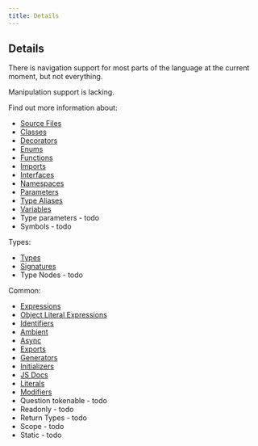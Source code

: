 ```yaml
---
title: Details
---
```


## Details

There is navigation support for most parts of the language at the current moment, but not everything.

Manipulation support is lacking.

Find out more information about:

* [Source Files](source-files)
* [Classes](classes)
* [Decorators](decorators)
* [Enums](enums)
* [Functions](functions)
* [Imports](imports)
* [Interfaces](interfaces)
* [Namespaces](namespaces)
* [Parameters](parameters)
* [Type Aliases](type-aliases)
* [Variables](variables)
* Type parameters - todo
* Symbols - todo

Types:

* [Types](types)
* [Signatures](signatures)
* Type Nodes - todo

Common:

* [Expressions](expressions)
* [Object Literal Expressions](object-literal-expressions)
* [Identifiers](identifiers)
* [Ambient](ambient)
* [Async](async)
* [Exports](exports)
* [Generators](generators)
* [Initializers](initializers)
* [JS Docs](documentation)
* [Literals](literals)
* [Modifiers](modifiers)
* Question tokenable - todo
* Readonly - todo
* Return Types - todo
* Scope - todo
* Static - todo

